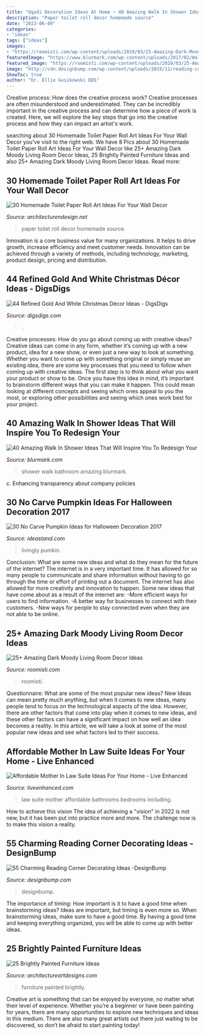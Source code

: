 ```yaml
---
title: "Ugadi Decoration Ideas At Home ~ 40 Amazing Walk In Shower Ideas That Will Inspire You To Redesign Your"
description: "Paper toilet roll decor homemade source"
date: "2023-06-09"
categories:
- "ideas"
tags: ["ideas"]
images:
- "https://roomisti.com/wp-content/uploads/2019/03/25-Amazing-Dark-Moody-Living-Room-Decor-Ideas-17.jpg"
featuredImage: "https://www.blurmark.com/wp-content/uploads/2017/02/Walk-in-Shower-Design-14.jpg"
featured_image: "https://roomisti.com/wp-content/uploads/2019/03/25-Amazing-Dark-Moody-Living-Room-Decor-Ideas-17.jpg"
image: "http://cdn.designbump.com/wp-content/uploads/2015/11/reading-corner-nook22.jpg"
ShowToc: true
author: "Dr. Ellie Gusikowski DDS"
---
```



Creative process: How does the creative process work?
Creative processes are often misunderstood and underestimated. They can be incredibly important in the creative process and can determine how a piece of work is created. Here, we will explore the key steps that go into the creative process and how they can impact an artist's work.

	

		
searching about 30 Homemade Toilet Paper Roll Art Ideas For Your Wall Decor you've visit to the right web. We have 8 Pics about 30 Homemade Toilet Paper Roll Art Ideas For Your Wall Decor like 25+ Amazing Dark Moody Living Room Decor Ideas, 25 Brightly Painted Furniture Ideas and also 25+ Amazing Dark Moody Living Room Decor Ideas. Read more:
		
    
## 30 Homemade Toilet Paper Roll Art Ideas For Your Wall Decor

<img loading=lazy src="https://cdn.architecturendesign.net/wp-content/uploads/2015/02/AD-Toilet-Paper-Roll-Wall-Art-11.jpg" onerror="this.onerror=null;this.src='https://tse3.mm.bing.net/th?id=OIP.iDiZqP9MLY4gKJ7a1ksGUgHaLG&amp;pid=15.1';" alt="30 Homemade Toilet Paper Roll Art Ideas For Your Wall Decor">

_Source: architecturendesign.net_

>paper toilet roll decor homemade source. 

	

Innovation is a core business value for many organizations. It helps to drive growth, increase efficiency and meet customer needs. Innovation can be achieved through a variety of methods, including technology, marketing, product design, pricing and distribution.

    
## 44 Refined Gold And White Christmas Décor Ideas - DigsDigs

<img loading=lazy src="https://www.digsdigs.com/photos/refined-gold-and-white-christmas-decor-ideas-35.jpg" onerror="this.onerror=null;this.src='https://tse4.mm.bing.net/th?id=OIP.KGpiLAZfUN5aPKTQ1IINRAHaJ4&amp;pid=15.1';" alt="44 Refined Gold And White Christmas Décor Ideas - DigsDigs">

_Source: digsdigs.com_

>. 

	

Creative processes: How do you go about coming up with creative ideas?
Creative ideas can come in any form, whether it’s coming up with a new product, idea for a new show, or even just a new way to look at something. Whether you want to come up with something original or simply reuse an existing idea, there are some key processes that you need to follow when coming up with creative ideas. 
The first step is to think about what you want your product or show to be. Once you have this idea in mind, it’s important to brainstorm different ways that you can make it happen. This could mean looking at different concepts and seeing which ones appeal to you the most, or exploring other possibilities and seeing which ones work best for your project.

    
## 40 Amazing Walk In Shower Ideas That Will Inspire You To Redesign Your

<img loading=lazy src="https://www.blurmark.com/wp-content/uploads/2017/02/Walk-in-Shower-Design-14.jpg" onerror="this.onerror=null;this.src='https://tse4.mm.bing.net/th?id=OIP.ZZMPPMr5gy_H5KjDH1e9-QHaKE&amp;pid=15.1';" alt="40 Amazing Walk In Shower Ideas That Will Inspire You To Redesign Your">

_Source: blurmark.com_

>shower walk bathroom amazing blurmark. 

	

c. Enhancing transparency about company policies 

    
## 30 No Carve Pumpkin Ideas For Halloween Decoration 2017

<img loading=lazy src="https://ideastand.com/wp-content/uploads/2014/10/no-carve-pumpkin-ideas/4-caramel-apple.jpg" onerror="this.onerror=null;this.src='https://tse1.mm.bing.net/th?id=OIP.ZVifJVHUjIqDMw6u-qCJdAHaJ4&amp;pid=15.1';" alt="30 No Carve Pumpkin Ideas for Halloween Decoration 2017">

_Source: ideastand.com_

>livingly pumkin. 

	

Conclusion: What are some new ideas and what do they mean for the future of the internet?
The internet is in a very important time. It has allowed for so many people to communicate and share information without having to go through the time or effort of printing out a document. The internet has also allowed for more creativity and innovation to happen. Some new ideas that have come about as a result of the internet are: 
-More efficient ways for users to find information.
-A better way for businesses to connect with their customers. 
-New ways for people to stay connected even when they are not able to be online.

    
## 25+ Amazing Dark Moody Living Room Decor Ideas

<img loading=lazy src="https://roomisti.com/wp-content/uploads/2019/03/25-Amazing-Dark-Moody-Living-Room-Decor-Ideas-17.jpg" onerror="this.onerror=null;this.src='https://tse4.mm.bing.net/th?id=OIP.AMxjeUbfPlutYY1QifJQxQHaLH&amp;pid=15.1';" alt="25+ Amazing Dark Moody Living Room Decor Ideas">

_Source: roomisti.com_

>roomisti. 

	

Questionnaire: What are some of the most popular new ideas?
New Ideas can mean pretty much anything, but when it comes to new ideas, many people tend to focus on the technological aspects of the idea. However, there are other factors that come into play when it comes to new ideas, and these other factors can have a significant impact on how well an idea becomes a reality. In this article, we will take a look at some of the most popular new ideas and see what factors led to their success.

    
## Affordable Mother In Law Suite Ideas For Your Home - Live Enhanced

<img loading=lazy src="http://www.liveenhanced.com/wp-content/uploads/2018/03/Mother-In-Law-Suite-18.jpg" onerror="this.onerror=null;this.src='https://tse4.mm.bing.net/th?id=OIP.huChc_5iqJFg0Uo5u4ODBAHaE8&amp;pid=15.1';" alt="Affordable Mother In Law Suite Ideas For Your Home - Live Enhanced">

_Source: liveenhanced.com_

>law suite mother affordable bathrooms bedrooms including. 

	

How to achieve this vision
The idea of achieving a "vision" in 2022 is not new, but it has been put into practice more and more. The challenge now is to make this vision a reality.

    
## 55 Charming Reading Corner Decorating Ideas -DesignBump

<img loading=lazy src="http://cdn.designbump.com/wp-content/uploads/2015/11/reading-corner-nook22.jpg" onerror="this.onerror=null;this.src='https://tse1.mm.bing.net/th?id=OIP.tLGY7aJv86MNIoTHpz4ocQHaKN&amp;pid=15.1';" alt="55 Charming Reading Corner Decorating Ideas -DesignBump">

_Source: designbump.com_

>designbump. 

	

The importance of timing: How important is it to have a good time when brainstorming ideas?
Ideas are important, but timing is even more so. When brainstorming ideas, make sure to have a good time. By having a good time and keeping everything organized, you will be able to come up with better ideas.

    
## 25 Brightly Painted Furniture Ideas

<img loading=lazy src="https://www.architectureartdesigns.com/wp-content/uploads/2013/06/253-630x942.jpg" onerror="this.onerror=null;this.src='https://tse3.mm.bing.net/th?id=OIP.sDEQrrEc9YdJ9UsCdI0XQwHaLE&amp;pid=15.1';" alt="25 Brightly Painted Furniture Ideas">

_Source: architectureartdesigns.com_

>furniture painted brightly. 

	

Creative art is something that can be enjoyed by everyone, no matter what their level of experience. Whether you’re a beginner or have been painting for years, there are many opportunities to explore new techniques and ideas in this medium. There are also many great artists out there just waiting to be discovered, so don’t be afraid to start painting today!

